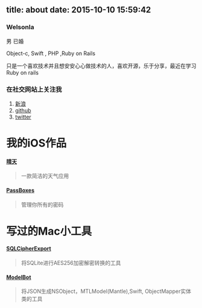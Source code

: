 title: about
date: 2015-10-10 15:59:42
---

### Welsonla

男 已婚

Object-c, Swift , PHP ,Ruby on Rails


只是一个喜欢技术并且想安安心心做技术的人，喜欢开源，乐于分享，最近在学习Ruby on rails




### 在社交网站上关注我
1. [新浪](http://weibo.com/sudobeta)
2. [github](https://github.com/welsonla)
3. [twitter](https://twitter.com/welsonla)



# 我的iOS作品
#### [晴天](https://itunes.apple.com/cn/app/qing-tian/id585544395?mt=8)
> 一款简洁的天气应用

#### [PassBoxes](http://itunes.apple.com/app/id663329564)
> 管理你所有的密码

# 写过的Mac小工具
#### [SQLCipherExport](https://github.com/welsonla/SQLCipherExport)
> 将SQLite进行AES256加密解密转换的工具

#### [ModelBot](https://github.com/TimeBots/ModelBot)
> 将JSON生成NSObject，MTLModel(Mantle),Swift, ObjectMapper实体类的工具
